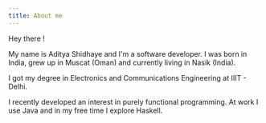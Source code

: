 ```yaml
---
title: About me
---
```


Hey there !

My name is Aditya Shidhaye and I'm a software developer.
I was born in India, grew up in Muscat (Oman) and currently living in Nasik (India).

I got my degree in Electronics and Communications Engineering at IIIT - Delhi.

I recently developed an interest in purely functional programming.
At work I use Java and in my free time I explore Haskell.
